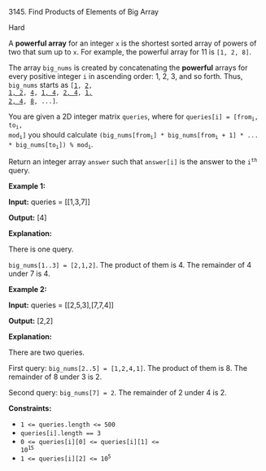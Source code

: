 3145\. Find Products of Elements of Big Array

Hard

A **powerful array** for an integer `x` is the shortest sorted array of powers of two that sum up to `x`. For example, the powerful array for 11 is `[1, 2, 8]`.

The array `big_nums` is created by concatenating the **powerful** arrays for every positive integer `i` in ascending order: 1, 2, 3, and so forth. Thus, `big_nums` starts as <code>[<ins>1</ins>, <ins>2</ins>, <ins>1, 2</ins>, <ins>4</ins>, <ins>1, 4</ins>, <ins>2, 4</ins>, <ins>1, 2, 4</ins>, <ins>8</ins>, ...]</code>.

You are given a 2D integer matrix `queries`, where for <code>queries[i] = [from<sub>i</sub>, to<sub>i</sub>, mod<sub>i</sub>]</code> you should calculate <code>(big_nums[from<sub>i</sub>] * big_nums[from<sub>i</sub> + 1] * ... * big_nums[to<sub>i</sub>]) % mod<sub>i</sub></code>.

Return an integer array `answer` such that `answer[i]` is the answer to the <code>i<sup>th</sup></code> query.

**Example 1:**

**Input:** queries = [[1,3,7]]

**Output:** [4]

**Explanation:**

There is one query.

`big_nums[1..3] = [2,1,2]`. The product of them is 4. The remainder of 4 under 7 is 4.

**Example 2:**

**Input:** queries = [[2,5,3],[7,7,4]]

**Output:** [2,2]

**Explanation:**

There are two queries.

First query: `big_nums[2..5] = [1,2,4,1]`. The product of them is 8. The remainder of 8 under 3 is 2.

Second query: `big_nums[7] = 2`. The remainder of 2 under 4 is 2.

**Constraints:**

*   `1 <= queries.length <= 500`
*   `queries[i].length == 3`
*   <code>0 <= queries[i][0] <= queries[i][1] <= 10<sup>15</sup></code>
*   <code>1 <= queries[i][2] <= 10<sup>5</sup></code>